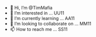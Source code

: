 - 👋 Hi, I’m @TimMafia
- 👀 I’m interested in ... UU11
- 🌱 I’m currently learning ... AA11
- 💞️ I’m looking to collaborate on ... MM11
- 📫 How to reach me ... SS11

<!---
TimMafia/TimMafia is a ✨ special ✨ repository because its `README.md` (this file) appears on your GitHub profile.
You can click the Preview link to take a look at your changes.
--->

